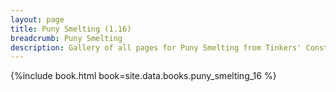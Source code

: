 ```yaml
---
layout: page
title: Puny Smelting (1.16)
breadcrumb: Puny Smelting
description: Gallery of all pages for Puny Smelting from Tinkers' Construct in Minecraft 1.16.5.
---
```


{%include book.html book=site.data.books.puny_smelting_16 %}